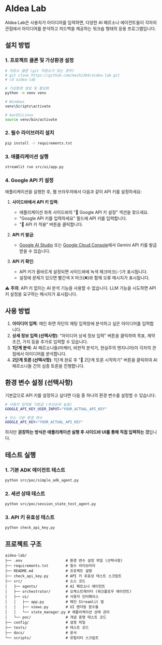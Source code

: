 # AIdea Lab

AIdea Lab은 사용자가 아이디어를 입력하면, 다양한 AI 페르소나 에이전트들이 각자의 관점에서 아이디어를 분석하고 피드백을 제공하는 워크숍 형태의 응용 프로그램입니다.

## 설치 방법

### 1. 프로젝트 클론 및 가상환경 설정

```bash
# 저장소 클론 (git 저장소가 있는 경우)
# git clone https://github.com/mash1384/aidea-lab.git
# cd aidea-lab

# 가상환경 생성 및 활성화
python -m venv venv

# Windows
venv\Scripts\activate

# macOS/Linux
source venv/bin/activate
```

### 2. 필수 라이브러리 설치

```bash
pip install -r requirements.txt
```

### 3. 애플리케이션 실행

```bash
streamlit run src/ui/app.py
```

### 4. Google API 키 설정

애플리케이션을 실행한 후, 웹 브라우저에서 다음과 같이 API 키를 설정하세요:

1. **사이드바에서 API 키 입력**: 
   - 애플리케이션 좌측 사이드바의 "🔑 Google API 키 설정" 섹션을 찾으세요.
   - "Google API 키를 입력하세요" 필드에 API 키를 입력합니다.
   - "🔐 API 키 적용" 버튼을 클릭합니다.

2. **API 키 발급**:
   - [Google AI Studio](https://makersuite.google.com/) 또는 [Google Cloud Console](https://console.cloud.google.com/)에서 Gemini API 키를 발급받을 수 있습니다.

3. **API 키 확인**:
   - API 키가 올바르게 설정되면 사이드바에 녹색 체크마크(✅)가 표시됩니다.
   - 설정에 문제가 있으면 빨간색 X 마크(❌)와 함께 오류 메시지가 표시됩니다.

⚠️ **주의**: API 키 없이는 AI 분석 기능을 사용할 수 없습니다. LLM 기능을 시도하면 API 키 설정을 요구하는 메시지가 표시됩니다.

## 사용 방법

1. **아이디어 입력**: 메인 화면 하단의 채팅 입력창에 분석하고 싶은 아이디어를 입력합니다.
2. **상세 정보 입력 (선택사항)**: "아이디어 상세 정보 입력" 버튼을 클릭하여 목표, 제약조건, 가치 등을 추가로 입력할 수 있습니다.
3. **1단계 분석**: AI 페르소나들(마케터, 비판적 분석가, 현실주의 엔지니어)이 각자의 관점에서 아이디어를 분석합니다.
4. **2단계 토론 (선택사항)**: 1단계 완료 후 "💬 2단계 토론 시작하기" 버튼을 클릭하여 AI 페르소나들 간의 심층 토론을 진행합니다.

## 환경 변수 설정 (선택사항)

기본값으로 API 키를 설정하고 싶다면 다음 중 하나의 환경 변수를 설정할 수 있습니다:

```bash
# 사용자 입력용 기본값 (우선순위 높음)
GOOGLE_API_KEY_USER_INPUT="YOUR_ACTUAL_API_KEY"

# 또는 기본 환경 변수
GOOGLE_API_KEY="YOUR_ACTUAL_API_KEY"
```

하지만 **권장하는 방식은 애플리케이션 실행 후 사이드바 UI를 통해 직접 입력하는 것**입니다.

## 테스트 실행

### 1. 기본 ADK 에이전트 테스트

```bash
python src/poc/simple_adk_agent.py
```

### 2. 세션 상태 테스트

```bash
python src/poc/session_state_test_agent.py
```

### 3. API 키 유효성 테스트

```bash
python check_api_key.py
```

## 프로젝트 구조

```
aidea-lab/
├── .env                    # 환경 변수 설정 파일 (선택사항)
├── requirements.txt        # 필수 라이브러리
├── README.md               # 프로젝트 설명
├── check_api_key.py        # API 키 유효성 테스트 스크립트
├── src/                    # 소스 코드
│   ├── agents/             # AI 페르소나 에이전트
│   ├── orchestrator/       # 오케스트레이터 (워크플로우 에이전트)
│   ├── ui/                 # 사용자 인터페이스
│   │   ├── app.py          # 메인 Streamlit 앱
│   │   ├── views.py        # UI 렌더링 함수들
│   │   └── state_manager.py # 애플리케이션 상태 관리
│   └── poc/                # 개념 증명 테스트 코드
├── config/                 # 설정 파일
├── tests/                  # 테스트 코드
├── docs/                   # 문서
└── scripts/                # 유틸리티 스크립트
``` 